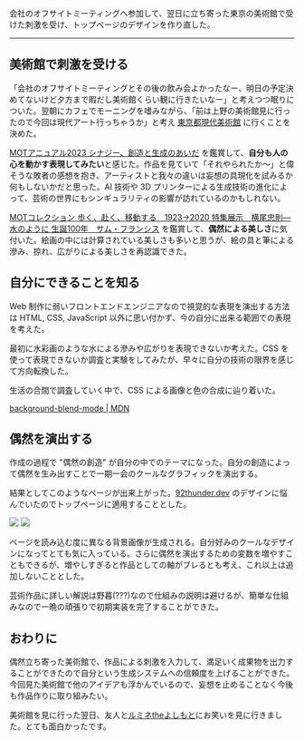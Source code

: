 会社のオフサイトミーティングへ参加して、翌日に立ち寄った東京の美術館で受けた刺激を受け、トップページのデザインを作り直した。

--- 

## 美術館で刺激を受ける

「会社のオフサイトミーティングとその後の飲み会よかったなー、明日の予定決めてないけど夕方まで暇だし美術館くらい観に行きたいなー」と考えつつ眠りについた。翌朝にカフェでモーニングを嗜みながら、「前は上野の美術館見に行ったので今回は現代アート行っちゃうか」と考え [東京都現代美術館](https://www.mot-art-museum.jp/) に行くことを決めた。

[MOTアニュアル2023 シナジー、創造と生成のあいだ](https://www.mot-art-museum.jp/exhibitions/mot-annual-2023/) を鑑賞して、**自分も人の心を動かす表現してみたい**と感じた。作品を見ていて「それやられたか〜」と偉そうな敗者の感想を抱き、アーティストと我々の違いは妄想の具現化を試みるか何もしないかだと思った。AI 技術や 3D プリンターによる生成技術の進化によって、芸術の世界にもシンギュラリティの影響が訪れているのかもしれない。

[MOTコレクション 歩く、赴く、移動する　1923→2020 特集展示　横尾忠則―水のように 生誕100年　サム・フランシス](https://www.mot-art-museum.jp/exhibitions/mot-collection-231202/) を鑑賞して、**偶然による美しさ**に気付いた。絵画の中には計算されている美しさも多いと思うが、絵の具と筆による滲み、掠れ、広がりによる美しさを再認識できた。

## 自分にできることを知る

Web 制作に弱いフロントエンドエンジニアなので視覚的な表現を演出する方法は HTML, CSS, JavaScript 以外に思い付かず、今の自分に出来る範囲での表現を考えた。

最初に水彩画のような水による滲みや広がりを表現できないか考えた。CSS を使って表現できないか調査と実験をしてみたが、早々に自分の技術の限界を感じて方向転換した。

生活の合間で調査していく中で、CSS による画像と色の合成に辿り着いた。

[background-blend-mode | MDN](https://developer.mozilla.org/en-US/docs/Web/CSS/background-blend-mode)

## 偶然を演出する

作成の過程で "偶然の創造" が自分の中でのテーマになった。自分の創造によって偶然を生み出すことで一期一会のクールなグラフィックを演出する。

結果としてこのようなページが出来上がった。[92thunder.dev](https://92thunder.dev/) のデザインに悩んでいたのでトップページに適用することとした。

![](/posts/2024-02-11/screenshot_web.png)
![](/posts/2024-02-11/screenshot_mobile.png)

ページを読み込む度に異なる背景画像が生成される。自分好みのクールなデザインになってとても気に入っている。さらに偶然を演出するための変数を増やすこともできるが、増やしすぎると作品としての軸がブレるとも考え、これ以上は追加しないこととした。

芸術作品に詳しい解説は野暮(???)なので仕組みの説明は避けるが、簡単な仕組みなので一晩の頑張りで初期実装を完了することができた。

## おわりに

偶然立ち寄った美術館で、作品による刺激を入力して、満足いく成果物を出力することができたので自分という生成システムへの信頼度を上げることができた。今回見た美術館で他のアイデアも浮かんでいるので、妄想を止めることなく今後も作品作りに取り組みたい。

美術館を見に行った翌日、友人と[ルミネtheよしもと](https://lumine.yoshimoto.co.jp/)にお笑いを見に行きました。とても面白かったです。
